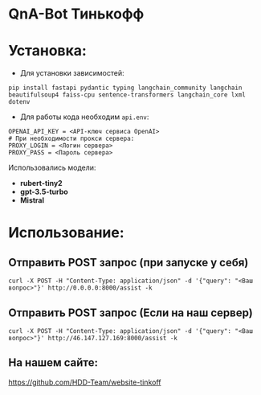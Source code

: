 # QnA-Bot Тинькофф
# Установка:
- Для установки зависимостей:
```
pip install fastapi pydantic typing langchain_community langchain beautifulsoup4 faiss-cpu sentence-transformers langchain_core lxml dotenv
```

- Для работы кода необходим `api.env`:
```
OPENAI_API_KEY = <API-ключ сервиса OpenAI>
# При необходимости прокси сервера:
PROXY_LOGIN = <Логин сервера>
PROXY_PASS = <Пароль сервера>
```

Использовались модели:
- **rubert-tiny2**
- **gpt-3.5-turbo**
- **Mistral**

# Использование:
## Отправить POST запрос (при запуске у себя)
```
curl -X POST -H "Content-Type: application/json" -d '{"query": "<Ваш вопрос>"}' http://0.0.0.0:8000/assist -k
```
## Отправить POST запрос (Если на наш сервер)
```
curl -X POST -H "Content-Type: application/json" -d '{"query": "<Ваш вопрос>"}' http://46.147.127.169:8000/assist -k
```
## На нашем сайте:
https://github.com/HDD-Team/website-tinkoff
